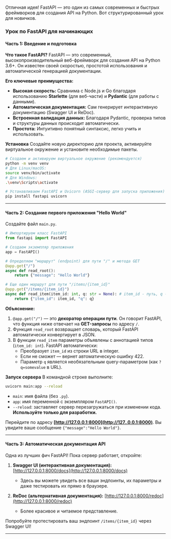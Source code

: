 Отличная идея! FastAPI — это один из самых современных и быстрых фреймворков для создания API на Python. Вот структурированный урок для новичков.

### Урок по FastAPI для начинающих

#### Часть 1: Введение и подготовка

**Что такое FastAPI?**
FastAPI — это современный, высокопроизводительный веб-фреймворк для создания API на Python 3.6+. Он известен своей скоростью, простотой использования и автоматической генерацией документации.

**Его ключевые преимущества:**
*   **Высокая скорость:** Сравнима с Node.js и Go благодаря использованию **Starlette** (для веб-части) и **Pydantic** (для работы с данными).
*   **Автоматическая документация:** Сам генерирует интерактивную документацию (Swagger UI и ReDoc).
*   **Встроенная валидация данных:** Благодаря Pydantic, проверка типов и структуры данных происходит автоматически.
*   **Простота:** Интуитивно понятный синтаксис, легко учить и использовать.

**Установка**
Создайте новую директорию для проекта, активируйте виртуальное окружение и установите необходимые пакеты.

```bash
# Создаем и активируем виртуальное окружение (рекомендуется)
python -m venv venv
# Для Linux/macOS:
source venv/bin/activate
# Для Windows:
.\venv\Scripts\activate

# Устанавливаем FastAPI и Uvicorn (ASGI-сервер для запуска приложения)
pip install fastapi uvicorn
```

---

#### Часть 2: Создание первого приложения "Hello World"

Создайте файл `main.py`.

```python
# Импортируем класс FastAPI
from fastapi import FastAPI

# Создаем экземпляр приложения
app = FastAPI()

# Определяем "маршрут" (endpoint) для пути "/" и метода GET
@app.get("/")
async def read_root():
    return {"message": "Hello World"}

# Еще один маршрут для пути "/items/{item_id}"
@app.get("/items/{item_id}")
async def read_item(item_id: int, q: str = None): # item_id - путь, q - query-параметр
    return {"item_id": item_id, "q": q}
```

**Объяснение:**
1.  `@app.get("/")` — это **декоратор операции пути**. Он говорит FastAPI, что функция ниже отвечает на **GET-запросы** по адресу `/`.
2.  Функция `read_root` возвращает словарь, который FastAPI автоматически конвертирует в JSON.
3.  В функции `read_item` параметры объявлены с аннотацией типов (`item_id: int`). FastAPI автоматически:
    *   Преобразует `item_id` из строки URL в integer.
    *   Если не сможет — вернет автоматическую ошибку 422.
    *   Параметр `q` является необязательным query-параметром (как `?q=somevalue` в URL).

**Запуск сервера**
В командной строке выполните:

```bash
uvicorn main:app --reload
```
*   `main`: имя файла (без `.py`).
*   `app`: имя переменной с экземпляром `FastAPI()`.
*   `--reload`: заставляет сервер перезагружаться при изменении кода. **Используйте только для разработки.**

Перейдите по адресу **[http://127.0.0.1:8000](http://127..0.0.1:8000)**. Вы увидите ваше сообщение `{"message":"Hello World"}`.

---

#### Часть 3: Автоматическая документация API

Одна из лучших фич FastAPI! Пока сервер работает, откройте:

1.  **Swagger UI (интерактивная документация):** [http://127.0.0.1:8000/docs](http://127.0.0.1:8000/docs)
    *   Здесь вы можете увидеть все ваши эндпоинты, их параметры и даже тестировать их прямо в браузере.

2.  **ReDoc (альтернативная документация):** [http://127.0.0.1:8000/redoc](http://127.0.0.1:8000/redoc)
    *   Более красивое и читаемое представление.

Попробуйте протестировать ваш эндпоинт `/items/{item_id}` через Swagger UI!

---

